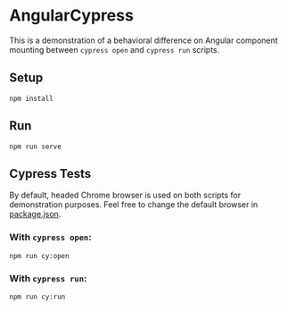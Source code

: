# AngularCypress

This is a demonstration of a behavioral difference on Angular component mounting between `cypress open` and `cypress run` scripts.

## Setup

`npm install`

## Run

`npm run serve`

## Cypress Tests

By default, headed Chrome browser is used on both scripts for demonstration purposes. Feel free to change the default browser in [package.json](./package.json).

### With `cypress open`:

`npm run cy:open`

### With `cypress run`:

`npm run cy:run`
